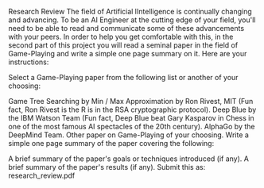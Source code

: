 Research Review
The field of Artificial lIntelligence is continually changing and advancing. To be an AI Engineer at the cutting edge of your field, you'll need to be able to read and communicate some of these advancements with your peers. In order to help you get comfortable with this, in the second part of this project you will read a seminal paper in the field of Game-Playing and write a simple one page summary on it. Here are your instructions:

Select a Game-Playing paper from the following list or another of your choosing:

Game Tree Searching by Min / Max Approximation by Ron Rivest, MIT (Fun fact, Ron Rivest is the R is in the RSA cryptographic protocol).
Deep Blue by the IBM Watson Team (Fun fact, Deep Blue beat Gary Kasparov in Chess in one of the most famous AI spectacles of the 20th century).
AlphaGo by the DeepMind Team.
Other paper on Game-Playing of your choosing.
Write a simple one page summary of the paper covering the following:

A brief summary of the paper's goals or techniques introduced (if any).
A brief summary of the paper's results (if any).
Submit this as: research_review.pdf
